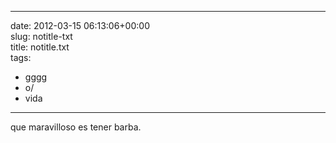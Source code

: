 
---
date: 2012-03-15 06:13:06+00:00  
slug: notitle-txt  
title: notitle.txt  
tags:  
- gggg  
- o/  
- vida  

---
  
que maravilloso es tener barba.  
